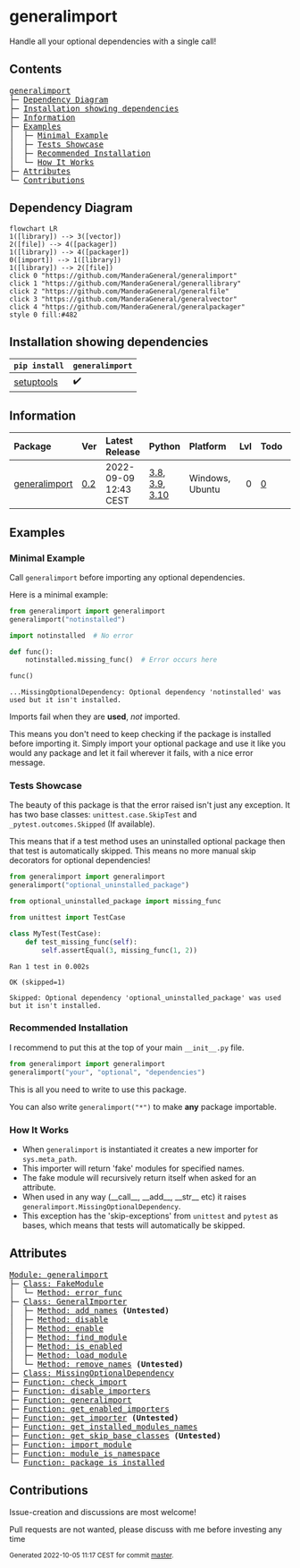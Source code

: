 # generalimport
Handle all your optional dependencies with a single call!

## Contents
<pre>
<a href='#generalimport'>generalimport</a>
├─ <a href='#Dependency-Diagram'>Dependency Diagram</a>
├─ <a href='#Installation-showing-dependencies'>Installation showing dependencies</a>
├─ <a href='#Information'>Information</a>
├─ <a href='#Examples'>Examples</a>
│  ├─ <a href='#Minimal-Example'>Minimal Example</a>
│  ├─ <a href='#Tests-Showcase'>Tests Showcase</a>
│  ├─ <a href='#Recommended-Installation'>Recommended Installation</a>
│  └─ <a href='#How-It-Works'>How It Works</a>
├─ <a href='#Attributes'>Attributes</a>
└─ <a href='#Contributions'>Contributions</a>
</pre>

## Dependency Diagram
```mermaid
flowchart LR
1([library]) --> 3([vector])
2([file]) --> 4([packager])
1([library]) --> 4([packager])
0([import]) --> 1([library])
1([library]) --> 2([file])
click 0 "https://github.com/ManderaGeneral/generalimport"
click 1 "https://github.com/ManderaGeneral/generallibrary"
click 2 "https://github.com/ManderaGeneral/generalfile"
click 3 "https://github.com/ManderaGeneral/generalvector"
click 4 "https://github.com/ManderaGeneral/generalpackager"
style 0 fill:#482
```

## Installation showing dependencies
| `pip install`                                                | `generalimport`   |
|:-------------------------------------------------------------|:------------------|
| <a href='https://pypi.org/project/setuptools'>setuptools</a> | ✔️                |

## Information
| Package                                                          | Ver                                            | Latest Release        | Python                                                                                                                                                                                  | Platform        |   Lvl | Todo                                                      | Cover   |
|:-----------------------------------------------------------------|:-----------------------------------------------|:----------------------|:----------------------------------------------------------------------------------------------------------------------------------------------------------------------------------------|:----------------|------:|:----------------------------------------------------------|:--------|
| [generalimport](https://github.com/ManderaGeneral/generalimport) | [0.2](https://pypi.org/project/generalimport/) | 2022-09-09 12:43 CEST | [3.8](https://www.python.org/downloads/release/python-380/), [3.9](https://www.python.org/downloads/release/python-390/), [3.10](https://www.python.org/downloads/release/python-3100/) | Windows, Ubuntu |     0 | [0](https://github.com/ManderaGeneral/generalimport#Todo) | 98.2 %  |

## Examples

### Minimal Example

Call `generalimport` before importing any optional dependencies.

Here is a minimal example:

``` python
from generalimport import generalimport
generalimport("notinstalled")

import notinstalled  # No error

def func():
    notinstalled.missing_func()  # Error occurs here

func()
```


```
...MissingOptionalDependency: Optional dependency 'notinstalled' was used but it isn't installed.
```

Imports fail when they are **used**, *not* imported.

This means you don't need to keep checking if the package is installed before importing it.
Simply import your optional package and use it like you would any package and let it fail wherever it fails, with a nice error message.

### Tests Showcase

The beauty of this package is that the error raised isn't just any exception.
It has two base classes: `unittest.case.SkipTest` and `_pytest.outcomes.Skipped` (If available).

This means that if a test method uses an uninstalled optional package then that test is automatically skipped.
This means no more manual skip decorators for optional dependencies!

``` python
from generalimport import generalimport
generalimport("optional_uninstalled_package")

from optional_uninstalled_package import missing_func

from unittest import TestCase

class MyTest(TestCase):
    def test_missing_func(self):
        self.assertEqual(3, missing_func(1, 2))
```


```
Ran 1 test in 0.002s

OK (skipped=1)

Skipped: Optional dependency 'optional_uninstalled_package' was used but it isn't installed.
```

### Recommended Installation

I recommend to put this at the top of your main `__init__.py` file.

``` python
from generalimport import generalimport
generalimport("your", "optional", "dependencies")
```

This is all you need to write to use this package.

You can also write `generalimport("*")` to make **any** package importable.

### How It Works


- When `generalimport` is instantiated it creates a new importer for `sys.meta_path`.
- This importer will return 'fake' modules for specified names.
- The fake module will recursively return itself when asked for an attribute.
- When used in any way (\_\_call\_\_, \_\_add\_\_, \_\_str\_\_ etc) it raises `generalimport.MissingOptionalDependency`.
- This exception has the 'skip-exceptions' from `unittest` and `pytest` as bases, which means that tests will automatically be skipped.

## Attributes
<pre>
<a href='https://github.com/ManderaGeneral/generalimport/blob/master/generalimport/__init__.py#L1'>Module: generalimport</a>
├─ <a href='https://github.com/ManderaGeneral/generalimport/blob/master/generalimport/optional_import.py#L131'>Class: FakeModule</a>
│  └─ <a href='https://github.com/ManderaGeneral/generalimport/blob/master/generalimport/optional_import.py#L141'>Method: error_func</a>
├─ <a href='https://github.com/ManderaGeneral/generalimport/blob/master/generalimport/optional_import.py#L44'>Class: GeneralImporter</a>
│  ├─ <a href='https://github.com/ManderaGeneral/generalimport/blob/master/generalimport/optional_import.py#L82'>Method: add_names</a> <b>(Untested)</b>
│  ├─ <a href='https://github.com/ManderaGeneral/generalimport/blob/master/generalimport/optional_import.py#L107'>Method: disable</a>
│  ├─ <a href='https://github.com/ManderaGeneral/generalimport/blob/master/generalimport/optional_import.py#L98'>Method: enable</a>
│  ├─ <a href='https://github.com/ManderaGeneral/generalimport/blob/master/generalimport/optional_import.py#L71'>Method: find_module</a>
│  ├─ <a href='https://github.com/ManderaGeneral/generalimport/blob/master/generalimport/optional_import.py#L94'>Method: is_enabled</a>
│  ├─ <a href='https://github.com/ManderaGeneral/generalimport/blob/master/generalimport/optional_import.py#L76'>Method: load_module</a>
│  └─ <a href='https://github.com/ManderaGeneral/generalimport/blob/master/generalimport/optional_import.py#L85'>Method: remove_names</a> <b>(Untested)</b>
├─ <a href='https://github.com/ManderaGeneral/generalimport/blob/master/generalimport/optional_import.py#L31'>Class: MissingOptionalDependency</a>
├─ <a href='https://github.com/ManderaGeneral/generalimport/blob/master/generalimport/optional_import.py#L261'>Function: check_import</a>
├─ <a href='https://github.com/ManderaGeneral/generalimport/blob/master/generalimport/optional_import.py#L118'>Function: disable_importers</a>
├─ <a href='https://github.com/ManderaGeneral/generalimport/blob/master/generalimport/optional_import.py#L250'>Function: generalimport</a>
├─ <a href='https://github.com/ManderaGeneral/generalimport/blob/master/generalimport/optional_import.py#L114'>Function: get_enabled_importers</a>
├─ <a href='https://github.com/ManderaGeneral/generalimport/blob/master/generalimport/optional_import.py#L123'>Function: get_importer</a> <b>(Untested)</b>
├─ <a href='https://github.com/ManderaGeneral/generalimport/blob/master/generalimport/optional_import.py#L16'>Function: get_installed_modules_names</a>
├─ <a href='https://github.com/ManderaGeneral/generalimport/blob/master/generalimport/optional_import.py#L6'>Function: get_skip_base_classes</a> <b>(Untested)</b>
├─ <a href='https://github.com/ManderaGeneral/generalimport/blob/master/generalimport/optional_import.py#L224'>Function: import_module</a>
├─ <a href='https://github.com/ManderaGeneral/generalimport/blob/master/generalimport/optional_import.py#L237'>Function: module_is_namespace</a>
└─ <a href='https://github.com/ManderaGeneral/generalimport/blob/master/generalimport/optional_import.py#L22'>Function: package_is_installed</a>
</pre>

## Contributions
Issue-creation and discussions are most welcome!

Pull requests are not wanted, please discuss with me before investing any time


<sup>
Generated 2022-10-05 11:17 CEST for commit <a href='https://github.com/ManderaGeneral/generalimport/commit/master'>master</a>.
</sup>
